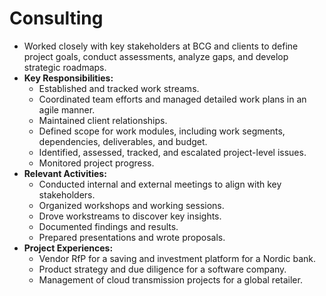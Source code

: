 # Consulting

- Worked closely with key stakeholders at BCG and clients to define project goals, conduct assessments, analyze gaps, and develop strategic roadmaps.
- **Key Responsibilities:**
  - Established and tracked work streams.
  - Coordinated team efforts and managed detailed work plans in an agile manner.
  - Maintained client relationships.
  - Defined scope for work modules, including work segments, dependencies, deliverables, and budget.
  - Identified, assessed, tracked, and escalated project-level issues.
  - Monitored project progress.
- **Relevant Activities:**
  - Conducted internal and external meetings to align with key stakeholders.
  - Organized workshops and working sessions.
  - Drove workstreams to discover key insights.
  - Documented findings and results.
  - Prepared presentations and wrote proposals.
- **Project Experiences:**
  - Vendor RfP for a saving and investment platform for a Nordic bank.
  - Product strategy and due diligence for a software company.
  - Management of cloud transmission projects for a global retailer.
